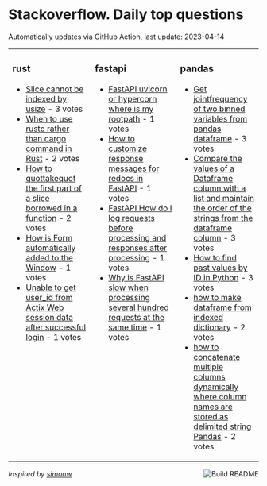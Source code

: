# Stackoverflow. Daily top questions 

Automatically updates via GitHub Action, last update: <!-- date starts -->2023-04-14<!-- date ends -->


<table><tr><td valign="top" width="33%">

### rust
<!-- rust starts -->
* [Slice cannot be indexed by usize](https://stackoverflow.com/questions/76010336/slice-cannot-be-indexed-by-usize) - 3 votes
* [When to use rustc rather than cargo command in Rust](https://stackoverflow.com/questions/76010696/when-to-use-rustc-rather-than-cargo-command-in-rust) - 2 votes
* [How to quottakequot the first part of a slice borrowed in a function](https://stackoverflow.com/questions/76003226/how-to-take-the-first-part-of-a-slice-borrowed-in-a-function) - 2 votes
* [How is Form automatically added to the Window](https://stackoverflow.com/questions/76010982/how-is-form-automatically-added-to-the-window) - 1 votes
* [Unable to get user_id from Actix Web session data after successful login](https://stackoverflow.com/questions/76014078/unable-to-get-user-id-from-actix-web-session-data-after-successful-login) - 1 votes
<!-- rust ends -->
</td><td valign="top" width="34%">


### fastapi
<!-- fastapi starts -->
* [FastAPI  uvicorn or hypercorn where is my rootpath](https://stackoverflow.com/questions/76012644/fastapi-uvicorn-or-hypercorn-where-is-my-root-path) - 1 votes
* [How to customize response messages for redocs in FastAPI](https://stackoverflow.com/questions/76016646/how-to-customize-response-messages-for-redocs-in-fastapi) - 1 votes
* [FastAPI  How do I log requests before processing and responses after processing](https://stackoverflow.com/questions/76007488/fastapi-how-do-i-log-requests-before-processing-and-responses-after-processing) - 1 votes
* [Why is FastAPI slow when processing several hundred requests at the same time](https://stackoverflow.com/questions/76004459/why-is-fastapi-slow-when-processing-several-hundred-requests-at-the-same-time) - 1 votes
<!-- fastapi ends -->
</td><td valign="top" width="34%">


### pandas
<!-- pandas starts -->
* [Get jointfrequency of two binned variables from pandas dataframe](https://stackoverflow.com/questions/76017534/get-joint-frequency-of-two-binned-variables-from-pandas-dataframe) - 3 votes
* [Compare the values of a Dataframe column with a list and maintain the order of the strings from the dataframe column](https://stackoverflow.com/questions/76010492/compare-the-values-of-a-dataframe-column-with-a-list-and-maintain-the-order-of-t) - 3 votes
* [How to find past values by ID in Python](https://stackoverflow.com/questions/76006978/how-to-find-past-values-by-id-in-python) - 3 votes
* [how to make dataframe from indexed dictionary](https://stackoverflow.com/questions/76011623/how-to-make-dataframe-from-indexed-dictionary) - 2 votes
* [how to concatenate multiple columns dynamically where column names are stored as delimited string Pandas](https://stackoverflow.com/questions/76011014/how-to-concatenate-multiple-columns-dynamically-where-column-names-are-stored-as) - 2 votes
<!-- pandas ends -->
</td></tr></table>

<a href="https://github.com/hp0404/hp0404/actions"><img src="https://github.com/hp0404/hp0404/workflows/Build%20README/badge.svg" align="right" alt="Build README"></a> <p>*Inspired by  [simonw](https://github.com/simonw/simonw)*</p>
